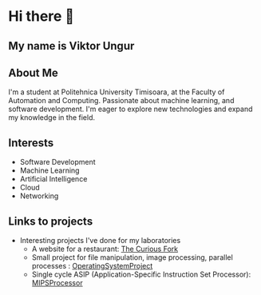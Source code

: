 # Hi there 👋

## My name is Viktor Ungur

## About Me
I'm a student at Politehnica University Timisoara, at the Faculty of Automation and Computing. Passionate about machine learning, and software development. I'm eager to explore new technologies and expand my knowledge in the field. 

## Interests
- Software Development
- Machine Learning
- Artificial Intelligence
- Cloud
- Networking

## Links to projects
* Interesting projects I've done for my laboratories
  * A website for a restaurant: [The Curious Fork](https://github.com/ViktorUngur002/TheCuriousFork.git)
  * Small project for file manipulation, image processing, parallel processes : [OperatingSystemProject](https://github.com/ViktorUngur002/OperatingSystemsProject.git)
  * Single cycle ASIP (Application-Specific Instruction Set Processor): [MIPSProcessor](https://github.com/ViktorUngur002/MIPSProcessor.git)
